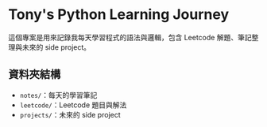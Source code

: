 # Tony's Python Learning Journey

這個專案是用來記錄我每天學習程式的語法與邏輯，包含 Leetcode 解題、筆記整理與未來的 side project。

## 資料夾結構
- `notes/`：每天的學習筆記
- `leetcode/`：Leetcode 題目與解法
- `projects/`：未來的 side project
